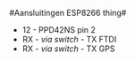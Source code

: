 #Aansluitingen ESP8266 thing#

* 12 - PPD42NS pin 2
* RX - *via switch* - TX FTDI
* RX - *via switch* - TX GPS



